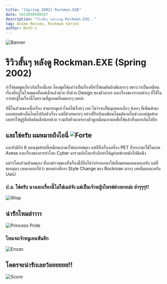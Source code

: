 ```yaml
---
title: "[Spring 2002] Rockman.EXE"
date: 1633058508347
description: "รีวิวสั้นๆ หลังจากดู Rockman.EXE.."
tag: Anime Review, Rockman Series
author: Deth's
---
```


![Banner](https://sv1.picz.in.th/images/2021/10/01/CLZdWS.jpg)

# รีวิวสั้นๆ หลังดู Rockman.EXE (Spring 2002)

ถ้าให้ผมพูดเกี่ยวกับเรื่องนี้เลย ก็คงพูดได้แค่ว่าเป็นเรื่องที่ทำให้ผมคิดถึงมันมากๆ เพราะว่าเป็นเหมือนเรื่องที่อบู่ในใจผมมาตั้งแต่เด็กแล้วด้วย ทั้งด้วย Design ของตัวละคร และเรื่องของระบบต่างๆ ที่ใช้ในการต่อสู้ในเรื่องนี้โดยรวมที่ดูยอดเยี่ยมมากๆ เลยล่ะ

ทีนี้ในส่วนของเนื้อเรื่อง สามารถดูแล้วไหลได้เรื่อยๆ เลย ไม่ว่าจะเป็นมุกตลกเล็กๆ น้อยๆ ที่เพิ่มเข้ามาแบบค่อนข้างลื่นไหลไปกับตัวเรื่อง แต่ก็ด้วยหลายๆ อย่างที่รีบบีบเหมือนโดนตัดจบในช่วงองค์สุดท้าย เลยทำให้ดูรู้สึกอึดอัดเล็กน้อยด้วย รวมกับตัวละครบางตัวดูเหมือนเอามาเพื่อให้แล้วทิ้งมากเกินไปอีก

## และใช่ครับ ผมหมายถึงไอนี่ ![Forte](https://sv1.picz.in.th/images/2021/10/01/CLZIp8.jpg)

และยังมีอีก 6 ตอนสุดท้ายที่เหมือนเอามาให้คลายสมอง แต่ก็ทิ้งเรื่องเครื่อง PET ที่จะเอามาใช้ในภาค Axess และเรื่องของการทำโลก Cyber มารวมกับโลกจริงอีกทำให้ดูค่อยข้างหนักไปนิดนึง

แต่ว่าโดยส่วนตัวผมเอง ทั้งองค์รวมของทั้งเรื่องนี้ก็ถือได้ว่าทำออกมาได้เยี่ยมยอดเลยแหละครับ แต่ที่ชอบสุดๆ เลยคงบอกได้ว่า ชอบตรงที่การ Style Change ของ Rockman มากๆ เลยนั่นแหละครับ UwU

### ป.ล. ใช่ครับ นางเอกเรื่องนี้ไม่ใช่เมล์จัง แต่เป็นเจ้าหญิงไพรด์ต่างหากล่ะ ฮ่าๆๆๆ!!
![Wisp](https://sv1.picz.in.th/images/2021/10/01/CL1q8Z.png)
## น่ารักไหมล่าาาา
![Princess Pride](https://sv1.picz.in.th/images/2021/10/01/CL1QB0.png)

### ไหนจะเจ้าหนูเอนซันอีก
![Enzan](https://sv1.picz.in.th/images/2021/10/01/CLKXMP.jpg)
## โคตรจะน่ารักเลยว้อยยยยย!!


![Score](https://img.shields.io/badge/Score-9%2F10-coral?style=for-the-badge)
